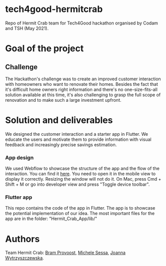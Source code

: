 # tech4good-hermitcrab
Repo of Hermit Crab team for Tech4Good hackathon organised by Codam and TSH (May 2021).


# Goal of the project
## Challenge
The Hackathon's challenge was to create an improved customer interaction with homeowners who want to renovate their homes. Besides the fact that it's difficult home owners right information and there's no one-size-fits-all solution available at this time, it's also challenging to grasp the full scope of renovation and to make such a large investment upfront.

# Solution and deliverables
We designed the customer interaction and a starter app in Flutter. We educate the users and motivate them to provide information with visual feedback and increasingly precise savings estimation.

### App design
We used Webflow to showcase the structure of the app and the flow of the interaction. You can find it [here](https://tech4good-test2.webflow.io/). You need to open it in the mobile view to display it correctly. Resizing the window will not do it. On Mac, press Cmd + Shift + M or go into developer view and press "Toggle device toolbar". 

### Flutter app
This repo contains the code of the app in Flutter. The app is to showcase the potential implementation of our idea. 
The most important files for the app are in the folder: "Hermit_Crab_App/lib/"

# Authors
Team Hermit Crab: [Bram Provoost](https://github.com/BramProvoost), [Michele Sessa](https://github.com/mikysett), [Joanna Wytrzyszczewska](https://github.com/tulipanienka). 
